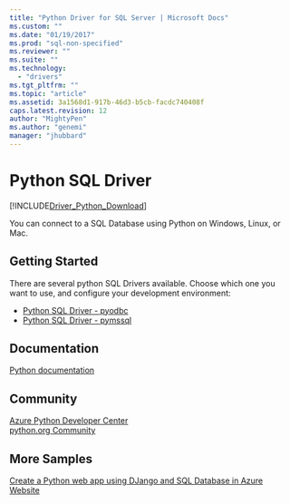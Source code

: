 ```yaml
---
title: "Python Driver for SQL Server | Microsoft Docs"
ms.custom: ""
ms.date: "01/19/2017"
ms.prod: "sql-non-specified"
ms.reviewer: ""
ms.suite: ""
ms.technology: 
  - "drivers"
ms.tgt_pltfrm: ""
ms.topic: "article"
ms.assetid: 3a1568d1-917b-46d3-b5cb-facdc740408f
caps.latest.revision: 12
author: "MightyPen"
ms.author: "genemi"
manager: "jhubbard"
---
```

# Python SQL Driver
[!INCLUDE[Driver_Python_Download](../../includes/driver_python_download.md)]

You can  connect to a SQL Database using Python on Windows, Linux, or Mac.   
  
## Getting Started  
There are several python SQL Drivers available.  Choose which one you want to use, and configure your development environment:
* [Python SQL Driver - pyodbc](../../connect/python/pyodbc/python-sql-driver-pyodbc.md)
* [Python SQL Driver - pymssql](../../connect/python/pymssql/python-sql-driver-pymssql.md)
  
## Documentation  
[Python documentation](https://www.python.org/doc/)  
  
## Community  
[Azure Python Developer Center](https://azure.microsoft.com/develop/python/)  
[python.org Community](https://www.python.org/community/)  
  
## More Samples  
[Create a Python web app using DJango and SQL Database in Azure Website](https://github.com/Microsoft/PTVS/wiki/Django-and-SQL-Database-on-Azure)